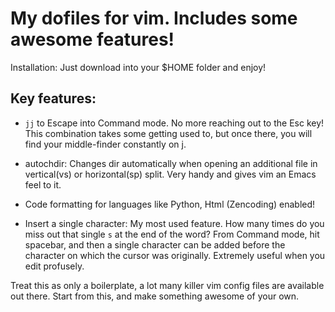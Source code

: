 My dofiles for vim. Includes some awesome features!
===

Installation: Just download into your $HOME folder and enjoy!

Key features:
----
- `jj` to Escape into Command mode. No more reaching out to the Esc key!
This combination takes some getting used to, but once there, you will find
your middle-finder constantly on j.

- autochdir: Changes dir automatically when opening an additional file
in vertical(vs) or horizontal(sp) split. Very handy and gives vim an 
Emacs feel to it.

- Code formatting for languages like Python, Html (Zencoding) enabled!

- Insert a single character: My most used feature. How many times do you
miss out that single `s` at the end of the word? From Command mode,
hit spacebar, and then a single character can be added before the 
character on which the cursor was originally. Extremely useful 
when you edit profusely.

Treat this as only a boilerplate, a lot many killer vim config files are
available out there. Start from this, and make something awesome of your
own.
